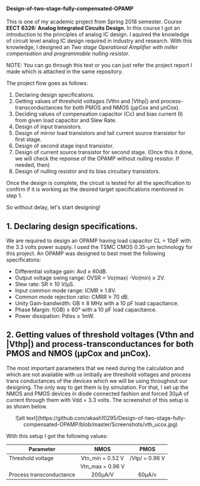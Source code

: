 #### Design-of-two-stage-fully-compensated-OPAMP

This is one of my academic project from Spring 2018 semester. Course __EECT 6326: Analog Integrated Circuits Design__. In this course I got an introduction to the principles of analog IC design. I aquired the knowledge of circuit level analog IC design required in industry and research. With this knowledge, I designed an _Two stage Operational Amplifier with miller compensation and programmable nulling resistor_.

NOTE: You can go through this text or you can just refer the project report I made which is attached in the same repository.


The project flow goes as follows:
1. Declaring design specifications.
2. Getting values of threshold voltages (Vthn and |Vthp|) and process-transconductances for both PMOS and NMOS (μpCox and μnCox).
3. Deciding values of compensation capacitor (Cc) and bias current (I) from given load capacitor and Slew Rate.
4. Design of input transistors.
5. Design of mirror load transistors and tail current source transistor for first stage.
6. Design of second stage input transistor.
7. Design of current source transistor for second stage. (Once this it done, we will check the reponse of the OPAMP without nulling resistor. If needed, then)
8. Design of nulling resistor and its bias circuitary transistors.

Once the design is complete, the circuit is tested for all the specification to confirm if it is working as the desired target specifications mentioned in step 1.

So without delay, let's start designing!

## 1. Declaring design specifications.
We are required to design an OPAMP having load capacitor CL = 10pF with the 3.3 volts power supply. I used the TSMC CMOS 0.35-μm technology for this project. An OPAMP was designed to best meet the following specificatons:
- Differential voltage gain: Avd ≥ 60dB.
- Output voltage swing range: OVSR = Vo(max) -Vo(min) ≥ 2V.
- Slew rate: SR ≥ 10 V/μS.
- Input common mode range: ICMR ≥ 1.8V.
- Common mode rejection ratio: CMRR ≥ 70 dB.
- Unity Gain-bandwidth: GB ≥ 8 MHz with a 10 pF load capacitance.
- Phase Margin: f(GB) ≥ 60° with a 10 pF load capacitance.
- Power dissipation: Pdiss ≤ 1mW.

## 2. Getting values of threshold voltages (Vthn and |Vthp|) and process-transconductances for both PMOS and NMOS (μpCox and μnCox).
The most important parameters that we need during the calculation and which are not available with us imitially are threshold voltages and process trans conductances of the devices which we will be using throughout our designing. The only way to get them is by simulation. For that, I set up the NMOS and PMOS devices in diode connected fashion and forced 30μA of current through them with Vdd = 3.3 volts. The screenshot of this setup is as shown below.

<p align="center">
![alt text](https://github.com/akash10295/Design-of-two-stage-fully-compensated-OPAMP/blob/master/Screenshots/vth_ucox.jpg)
</p>

With this setup I got the following values:

| Parameter                | NMOS             | PMOS           |
| ------------------------ |:----------------:| :-------------:|
| Threshold voltage        | Vtn_min = 0.52 V | /Vtp/ = 0.96 V |
|                          | Vtn_max = 0.96 V |                |
| Process transconductance | 200μA/V          |         60μA/v |
